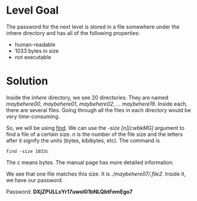 # Level Goal
The password for the next level is stored in a file somewhere under the inhere directory and has all of the following properties:
* human-readable
* 1033 bytes in size
* not executable

# Solution

Inside the *inhere* directory, we see 20 directories. They are named *maybehere00*, *maybehere01*, *maybehere02*, ... *maybehere19*. Inside each, there are several files. Going through all the files in each directory would be very time-consuming. 

So, we will be using [find](https://man7.org/linux/man-pages/man1/find.1.html). We can use the *-size \[n]\[cwbkMG]* argument to find a file of a certain size. n is the number of the file size and the letters after it signify the units (bytes, kibibytes, etc). 
The command is
```
find -size 1033c
```
The c means bytes. The manual page has more detailed information. 

We see that one file matches this size. It is *./maybehere07/.file2*. Inside it, we have our password.

Password: **DXjZPULLxYr17uwoI01bNLQbtFemEgo7**
